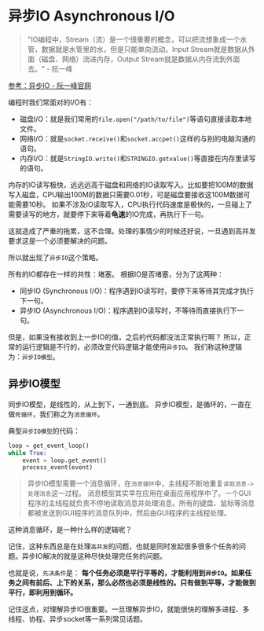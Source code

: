 # 异步IO  Asynchronous I/O

> "IO编程中，Stream（流）是一个很重要的概念，可以把流想象成一个水管，数据就是水管里的水，但是只能单向流动。Input Stream就是数据从外面（磁盘、网络）流进内存，Output Stream就是数据从内存流到外面去。" - 阮一峰

[参考：异步IO - 阮一峰官网](https://www.liaoxuefeng.com/wiki/0014316089557264a6b348958f449949df42a6d3a2e542c000/00143208573480558080fa77514407cb23834c78c6c7309000)

编程时我们常面对的I/O有：
- 磁盘I/O：就是我们常用的`file.open("/path/to/file")`等语句直接读取本地文件。
- 网络I/O：就是`socket.receive()`和`socket.accpet()`这样的与别的电脑沟通的语句。
- 内存I/O：就是`StringIO.write()`和`STRINGIO.getvalue()`等直接在内存里读写的语句。

内存的IO读写极快，远远远高于磁盘和网络的IO读取写入。比如要把100M的数据写入磁盘，CPU输出100M的数据只需要0.01秒，可是磁盘要接收这100M数据可能需要10秒。
如果不涉及IO读取写入，CPU执行代码速度是极快的，一旦碰上了需要读写的地方，就要停下来等着**龟速**的IO完成，再执行下一句。

这就造成了严重的拖累，这不合理。处理的事情少的时候还好说，一旦遇到高并发要求这是一个必须要解决的问题。

所以就出现了`异步IO`这个策略。

所有的IO都存在一样的共性：堵塞。
根据IO是否堵塞，分为了这两种：
- 同步IO (Synchronous I/O)：程序遇到IO读写时，要停下来等待其完成才执行下一句。
- 异步IO (Asynchronous I/O)：程序遇到IO读写时，不等待而直接执行下一句。

但是，如果没有接收到上一步IO的值，之后的代码都没法正常执行啊？
所以，正常的运行逻辑是不行的，必须改变代码逻辑才能使用`异步IO`。
我们称这种逻辑为：`异步IO模型`。

## 异步IO模型

同步IO模型，是线性的，从上到下，一通到底。
异步IO模型，是循环的，一直在做`死循环`，我们称之为`消息循环`。

典型`异步IO模型`的代码：
```py
loop = get_event_loop()
while True:
    event = loop.get_event()
    process_event(event)
```

> 异步IO模型需要一个消息循环，在`消息循环`中，主线程不断地重复`读取消息->处理消息`这一过程。
消息模型其实早在应用在桌面应用程序中了。一个GUI程序的主线程就负责不停地读取消息并处理消息。所有的键盘、鼠标等消息都被发送到GUI程序的消息队列中，然后由GUI程序的主线程处理。

这种消息循环，是一种什么样的逻辑呢？

记住，这种东西总是在处理`高并发`的问题，也就是同时发起很多很多个任务的问题。异步IO解决的就是这种尽快处理完任务的问题。

也就是说，`先决条件`是：
**每个任务必须是平行平等的，才能利用到`异步IO`。如果任务之间有前后、上下的关系，那么必然也必须是线性的。只有做到平等，才能做到平行，即利用到循环。**

记住这点，对理解异步IO很重要。一旦理解异步IO，就能很快的理解多进程、多线程、协程、异步socket等一系列常见话题。

